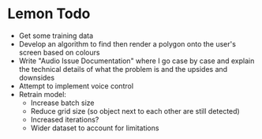 # Lemon Todo

* Get some training data
* Develop an algorithm to find then render a polygon onto the user's screen based on colours
* Write "Audio Issue Documentation" where I go case by case and explain the technical details of what the problem is and the upsides and downsides
* Attempt to implement voice control
* Retrain model:
    * Increase batch size
    * Reduce grid size (so object next to each other are still detected)
    * Increased iterations?
    * Wider dataset to account for limitations